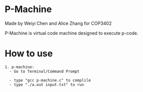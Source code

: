 # P-Machine
Made by Weiyi Chen and Alice Zhang for COP3402

P-Machine is virtual code machine designed to execute p-code.

# How to use

```
1. p-machine:
  - Go to Terminal/Command Prompt
  
  - type "gcc p-machine.c" to complile
  - type "./a.out input.txt" to run
  
```
